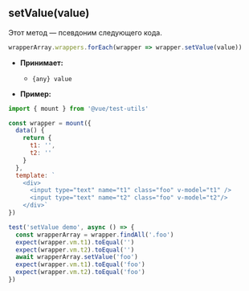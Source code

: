 ## setValue(value)

Этот метод — псевдоним следующего кода.

```js
wrapperArray.wrappers.forEach(wrapper => wrapper.setValue(value))
```

- **Принимает:**

  - `{any} value`

- **Пример:**

```js
import { mount } from '@vue/test-utils'

const wrapper = mount({
  data() {
    return {
      t1: '',
      t2: ''
    }
  },
  template: `
    <div>
      <input type="text" name="t1" class="foo" v-model="t1" />
      <input type="text" name="t2" class="foo" v-model="t2"/>
    </div>`
})

test('setValue demo', async () => {
  const wrapperArray = wrapper.findAll('.foo')
  expect(wrapper.vm.t1).toEqual('')
  expect(wrapper.vm.t2).toEqual('')
  await wrapperArray.setValue('foo')
  expect(wrapper.vm.t1).toEqual('foo')
  expect(wrapper.vm.t2).toEqual('foo')
})
```
